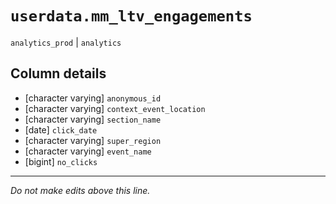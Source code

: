 # `userdata.mm_ltv_engagements`
`analytics_prod` | `analytics`

## Column details
* [character varying] `anonymous_id`
* [character varying] `context_event_location`
* [character varying] `section_name`
* [date]      `click_date`
* [character varying] `super_region`
* [character varying] `event_name`
* [bigint]    `no_clicks`

-------------------------------------------------------------------------------
*Do not make edits above this line.*
